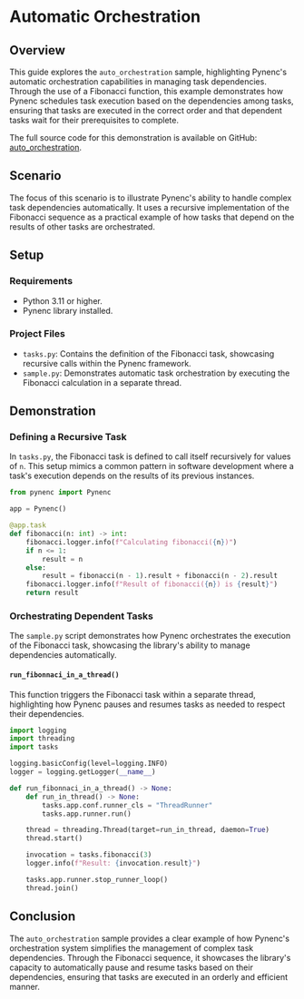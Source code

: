 # Automatic Orchestration

## Overview

This guide explores the `auto_orchestration` sample, highlighting Pynenc's automatic orchestration capabilities in managing task dependencies. Through the use of a Fibonacci function, this example demonstrates how Pynenc schedules task execution based on the dependencies among tasks, ensuring that tasks are executed in the correct order and that dependent tasks wait for their prerequisites to complete.

The full source code for this demonstration is available on GitHub: [auto_orchestration](https://github.com/pynenc/samples/tree/main/auto_orchestration).

## Scenario

The focus of this scenario is to illustrate Pynenc's ability to handle complex task dependencies automatically. It uses a recursive implementation of the Fibonacci sequence as a practical example of how tasks that depend on the results of other tasks are orchestrated.

## Setup

### Requirements

- Python 3.11 or higher.
- Pynenc library installed.

### Project Files

- `tasks.py`: Contains the definition of the Fibonacci task, showcasing recursive calls within the Pynenc framework.
- `sample.py`: Demonstrates automatic task orchestration by executing the Fibonacci calculation in a separate thread.

## Demonstration

### Defining a Recursive Task

In `tasks.py`, the Fibonacci task is defined to call itself recursively for values of `n`. This setup mimics a common pattern in software development where a task's execution depends on the results of its previous instances.

```python
from pynenc import Pynenc

app = Pynenc()

@app.task
def fibonacci(n: int) -> int:
    fibonacci.logger.info(f"Calculating fibonacci({n})")
    if n <= 1:
        result = n
    else:
        result = fibonacci(n - 1).result + fibonacci(n - 2).result
    fibonacci.logger.info(f"Result of fibonacci({n}) is {result}")
    return result
```

### Orchestrating Dependent Tasks

The `sample.py` script demonstrates how Pynenc orchestrates the execution of the Fibonacci task, showcasing the library's ability to manage dependencies automatically.

#### `run_fibonnaci_in_a_thread()`

This function triggers the Fibonacci task within a separate thread, highlighting how Pynenc pauses and resumes tasks as needed to respect their dependencies.

```python
import logging
import threading
import tasks

logging.basicConfig(level=logging.INFO)
logger = logging.getLogger(__name__)

def run_fibonnaci_in_a_thread() -> None:
    def run_in_thread() -> None:
        tasks.app.conf.runner_cls = "ThreadRunner"
        tasks.app.runner.run()

    thread = threading.Thread(target=run_in_thread, daemon=True)
    thread.start()

    invocation = tasks.fibonacci(3)
    logger.info(f"Result: {invocation.result}")

    tasks.app.runner.stop_runner_loop()
    thread.join()
```

## Conclusion

The `auto_orchestration` sample provides a clear example of how Pynenc's orchestration system simplifies the management of complex task dependencies. Through the Fibonacci sequence, it showcases the library's capacity to automatically pause and resume tasks based on their dependencies, ensuring that tasks are executed in an orderly and efficient manner.
